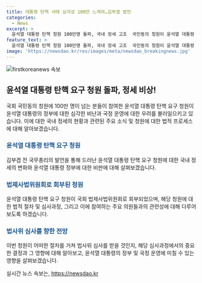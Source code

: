 ```yaml
---
title: 대통령 탄핵 사태 심각성 100만 느껴야…김부겸 발언
categories:
  - News
excerpt: >
  윤석열 대통령 탄핵 청원 100만명 돌파, 국내 정세 고조  국민동의 청원이 윤석열 대통령 탄핵을 요구하는 100만 명을 넘어섰다. 김부겸 전 국무총리는 심각성을 강조하며 윤 대통령의 책임을 지적했고, 민주당도 공세를 퍼부었다. 청원은 법사위에 회부되어 심사를 받을 예정이며, 이에 대한 관심이 높아지고 있다.
feature_text: >
  윤석열 대통령 탄핵 청원 100만명 돌파, 국내 정세 고조  국민동의 청원이 윤석열 대통령 탄핵을 요구하는 100만 명을 넘어섰다. 김부겸 전 국무총리는 심각성을 강조하며 윤 대통령의 책임을 지적했고, 민주당도 공세를 퍼부었다. 청원은 법사위에 회부되어 심사를 받을 예정이며, 이에 대한 관심이 높아지고 있다.
image: 'https://newsdao.kr/res/images/meta/newsdao_breakingnews.jpg'
---
```


<p><img src="https://newsdao.kr/res/images/meta/newsdao_breakingnews.jpg" alt="firstkoreanews 속보" /></p>

<h2 data-ke-size="size26">윤석열 대통령 탄핵 요구 청원 돌파, 정세 비상!</h2>

<p data-ke-size="size16">국회 국민동의 청원에 100만 명이 넘는 분들이 참여한 윤석열 대통령 탄핵 요구 청원이 윤석열 대통령의 정부에 대한 심각한 비난과 국정 운영에 대한 우려를 불러일으키고 있습니다. 이에 대한 국내 정세의 현황과 관련된 주요 소식 및 청원에 대한 법적 프로세스에 대해 알아보겠습니다.</p>

<h3><b><span style="color: #1a5490;">윤석열 대통령 탄핵 요구 청원</span></b></h3>

<p data-ke-size="size16">김부겸 전 국무총리의 발언을 통해 드러난 윤석열 대통령 탄핵 요구 청원에 대한 국내 정세의 변화와 윤석열 대통령 정부에 대한 비판에 대해 살펴보겠습니다.</p>

<h3><b><span style="color: #1a5490;">법제사법위원회로 회부된 청원</span></b></h3>

<p data-ke-size="size16">윤석열 대통령 탄핵 요구 청원이 국회 법제사법위원회로 회부되었으며, 해당 청원에 대한 법적 절차 및 심사과정, 그리고 이에 참여하는 주요 의원들과의 관련성에 대해 다루어 보도록 하겠습니다.</p>

<h3><b><span style="color: #1a5490;">법사위 심사를 향한 전망</span></b></h3>

<p data-ke-size="size16">이번 청원이 어떠한 절차를 거쳐 법사위 심사를 받을 것인지, 해당 심사과정에서의 중요한 결정과 그 영향에 대해 알아보고, 윤석열 대통령의 정부 및 국정 운영에 미칠 수 있는 영향을 살펴보겠습니다.</p>
실시간 뉴스 속보는, <a href="https://newsdao.kr" rel="dofollow">https://newsdao.kr</a>


